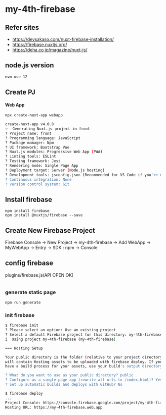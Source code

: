 # my-4th-firebase

## Refer sites

- <https://devsakaso.com/nuxt-firebase-installation/>
- <https://firebase.nuxtjs.org/>
- <https://deha.co.jp/magazine/nuxt-js/>

## node.js version

```bash
nvm use 12
```

## Create PJ

#### Web App

```bash
npx create-nuxt-app webapp

create-nuxt-app v4.0.0
✨  Generating Nuxt.js project in front
? Project name: front
? Programming language: JavaScript
? Package manager: Npm
? UI framework: Bootstrap Vue
? Nuxt.js modules: Progressive Web App (PWA)
? Linting tools: ESLint
? Testing framework: Jest
? Rendering mode: Single Page App
? Deployment target: Server (Node.js hosting)
? Development tools: jsconfig.json (Recommended for VS Code if you're not using typescript)
? Continuous integration: None
? Version control system: Git
```

## Install firebase

```
npm install firebase
npm install @nuxtjs/firebase --save

```


## Create New Firebase Project

Firebase Console
 -> New Project
   -> my-4th-firebase
 -> Add WebApp
   -> MyWebApp -> Entry
     -> SDK : npm -> Console

## config firebase

plugins/firebase.js(API OPEN OK)
```
```

### generate static page

```bash
npm run generate
```

### init firebase

```bash
$ firebase init
? Please select an option: Use an existing project
? Select a default Firebase project for this directory: my-4th-firebase (my-4th-firebase)
i  Using project my-4th-firebase (my-4th-firebase)

=== Hosting Setup

Your public directory is the folder (relative to your project directory) that
will contain Hosting assets to be uploaded with firebase deploy. If you
have a build process for your assets, use your build's output directory.

? What do you want to use as your public directory? public
? Configure as a single-page app (rewrite all urls to /index.html)? Yes
? Set up automatic builds and deploys with GitHub? No
```

```bash
$ firebase deploy
...
Project Console: https://console.firebase.google.com/project/my-4th-firebase/overview
Hosting URL: https://my-4th-firebase.web.app
```

